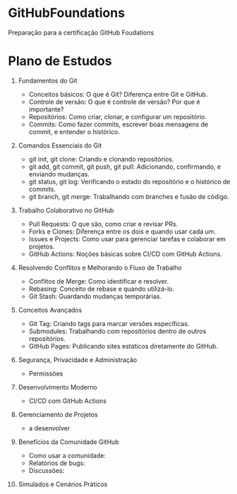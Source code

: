 # GitHubFoundations
Preparação para a certificação GitHub Foudations

# Plano de Estudos
1. Fundamentos do Git   
   - Conceitos básicos: O que é Git? Diferença entre Git e GitHub.
   - Controle de versão: O que é controle de versão? Por que é importante?
   - Repositórios: Como criar, clonar, e configurar um repositório.
   - Commits: Como fazer commits, escrever boas mensagens de commit, e entender o histórico.

2. Comandos Essenciais do Git
   - git init, git clone: Criando e clonando repositórios.
   - git add, git commit, git push, git pull: Adicionando, confirmando, e enviando mudanças.
   - git status, git log: Verificando o estado do repositório e o histórico de commits.
   - git branch, git merge: Trabalhando com branches e fusão de código.

3. Trabalho Colaborativo no GitHub
   - Pull Requests: O que são, como criar e revisar PRs.
   - Forks e Clones: Diferença entre os dois e quando usar cada um.
   - Issues e Projects: Como usar para gerenciar tarefas e colaborar em projetos.
   - GitHub Actions: Noções básicas sobre CI/CD com GitHub Actions.

4. Resolvendo Conflitos e Melhorando o Fluxo de Trabalho
   - Conflitos de Merge: Como identificar e resolver.
   - Rebasing: Conceito de rebase e quando utilizá-lo.
   - Git Stash: Guardando mudanças temporárias.

5. Conceitos Avançados
   - Git Tag: Criando tags para marcar versões específicas.
   - Submodules: Trabalhando com repositórios dentro de outros repositórios.
   - GitHub Pages: Publicando sites estáticos diretamente do GitHub.

6. Segurança, Privacidade e Administração 
   - Permissões  
     
7. Desenvolvimento Moderno 
   - CI/CD com GitHub Actions
  
8. Gerenciamento de Projetos
   - a desenvolver
     
9. Benefícios da Comunidade GitHub
   - Como usar a comunidade:
   - Relatórios de bugs:
   - Discussões:
    
10. Simulados e Cenários Práticos
